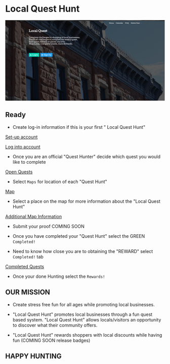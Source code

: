 # Local Quest Hunt

![Home Page](./public/images/log-in.png)

## Ready

* Create log-in information if this is your first " Local Quest Hunt"

[Set-up account](./public/images/create-log-in.png)

[Log into account](./public/images/have-log-in.png)

* Once you are an official "Quest Hunter" decide which quest you would like to complete

[Open Quests](./public/images/notCompleted.png)

* Select  `Maps` for location of each "Quest Hunt"

[Map](./public/images/map-demo.png)

* Select a place on the map for more information about the "Local Quest Hunt"

[Additional Map Information](./public/images/map-with-info.png)

* Submit your proof COMING SOON

* Once you have completed your "Quest Hunt" select the GREEN `Completed!`
* Need to know how close you are to obtaining the "REWARD" select `Completed!` tab

[Completed Quests](./public/images/completed-quests.png)

* Once your done Hunting select the  `Rewards!`

## OUR MISSION

* Create stress free fun for all ages while promoting local businesses.

* "Local Quest Hunt" promotes local businesses through a fun quest based system.  "Local Quest Hunt" allows locals/visitors an opportunity to discover what their community offers.
* "Local Quest Hunt" rewards shoppers with local discounts while having fun (COMING SOON  release badges)

## HAPPY HUNTING

